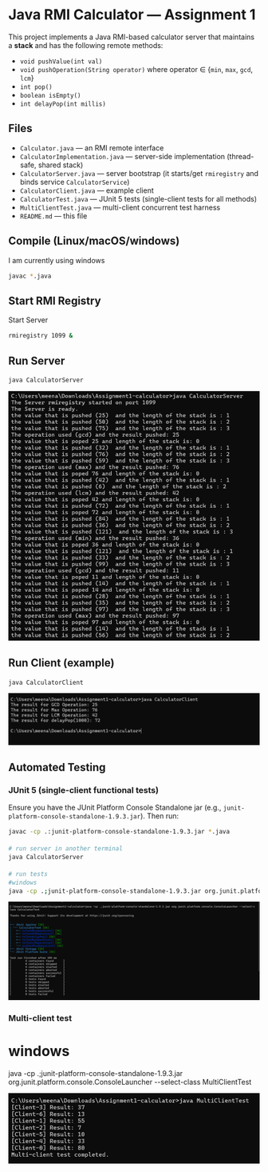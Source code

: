 # Java RMI Calculator — Assignment 1

This project implements a Java RMI-based calculator server that maintains a **stack** and has the following remote methods:
- `void pushValue(int val)`
- `void pushOperation(String operator)` where operator ∈ {`min`, `max`, `gcd`, `lcm`}
- `int pop()`
- `boolean isEmpty()`
- `int delayPop(int millis)`

## Files
- `Calculator.java` — an RMI remote interface
- `CalculatorImplementation.java` — server-side implementation (thread-safe, shared stack)
- `CalculatorServer.java` — server bootstrap (it starts/get `rmiregistry` and binds service `CalculatorService`)
- `CalculatorClient.java` — example client
- `CalculatorTest.java` — JUnit 5 tests (single-client tests for all methods)
- `MultiClientTest.java` — multi-client concurrent test harness
- `README.md` — this file

## Compile (Linux/macOS/windows) 
I am currently using windows 
```bash
javac *.java
```

## Start RMI Registry
Start Server
```bash
rmiregistry 1099 &
```

## Run Server
```bash
java CalculatorServer
```
![Calculator UI](images/CalculatorServer.png)




## Run Client (example)
```bash
java CalculatorClient

```
![Calculator UI](images/CalClient.png)

## Automated Testing

### JUnit 5 (single-client functional tests)
Ensure you have the JUnit Platform Console Standalone jar (e.g., `junit-platform-console-standalone-1.9.3.jar`). Then run:
```bash
javac -cp .:junit-platform-console-standalone-1.9.3.jar *.java

# run server in another terminal
java CalculatorServer

# run tests 
#windows
java -cp .;junit-platform-console-standalone-1.9.3.jar org.junit.platform.console.ConsoleLauncher --select-class CalculatorTest 
```
![Calculator UI](images/test.png)
### Multi-client test
# windows
java -cp .;junit-platform-console-standalone-1.9.3.jar org.junit.platform.console.ConsoleLauncher --select-class MultiClientTest

![Calculator UI](images/7.png)
